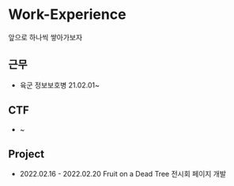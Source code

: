 # Work-Experience
<p>앞으로 하나씩 쌓아가보자<p>
<p></p>
<h2>근무</h2>
<ul>
  <li>육군 정보보호병 21.02.01~</li>
</ul>
<h2>CTF</h2>
<ul>
  <li>~</li>
</ul>
<h2>Project</h2>
<ul>
  <li>2022.02.16 - 2022.02.20 Fruit on a Dead Tree 전시회 페이지 개발</li>
</ul>
